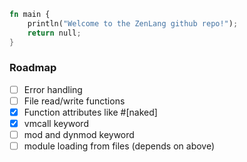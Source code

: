 ```rust
fn main {
    println("Welcome to the ZenLang github repo!");
    return null;
}
```
### Roadmap
- [ ] Error handling
- [ ] File read/write functions
- [x] Function attributes like #[naked]
- [x] vmcall keyword
- [ ] mod and dynmod keyword
- [ ] module loading from files (depends on above)
